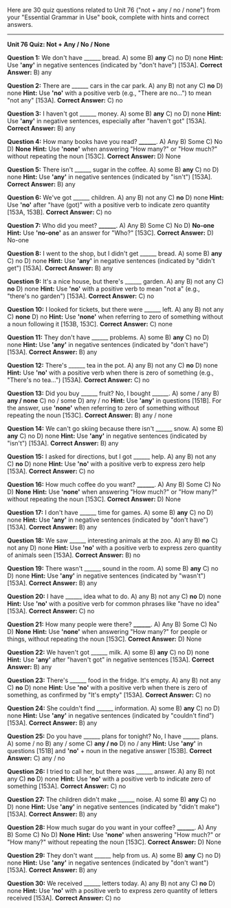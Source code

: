 Here are 30 quiz questions related to Unit 76 ("not + any / no / none") from your "Essential Grammar in Use" book, complete with hints and correct answers.

---

**Unit 76 Quiz: Not + Any / No / None**

**Question 1:** We don't have ______ bread.
A) some
B) **any**
C) no
D) none
**Hint:** Use **'any'** in negative sentences (indicated by "don't have") [153A].
****Correct Answer:**** B) any

**Question 2:** There are ______ cars in the car park.
A) any
B) not any
C) **no**
D) none
**Hint:** Use **'no'** with a positive verb (e.g., "There are no...") to mean "not any" [153A].
****Correct Answer:**** C) no

**Question 3:** I haven't got ______ money.
A) some
B) **any**
C) no
D) none
**Hint:** Use **'any'** in negative sentences, especially after "haven't got" [153A].
****Correct Answer:**** B) any

**Question 4:** How many books have you read? **______**.
A) Any
B) Some
C) No
D) **None**
**Hint:** Use **'none'** when answering "How many?" or "How much?" without repeating the noun [153C].
****Correct Answer:**** D) None

**Question 5:** There isn't ______ sugar in the coffee.
A) some
B) **any**
C) no
D) none
**Hint:** Use **'any'** in negative sentences (indicated by "isn't") [153A].
****Correct Answer:**** B) any

**Question 6:** We've got ______ children.
A) any
B) not any
C) **no**
D) none
**Hint:** Use **'no'** after "have (got)" with a positive verb to indicate zero quantity [153A, 153B].
****Correct Answer:**** C) no

**Question 7:** Who did you meet? **______**.
A) Any
B) Some
C) No
D) **No-one**
**Hint:** Use **'no-one'** as an answer for "Who?" [153C].
****Correct Answer:**** D) No-one

**Question 8:** I went to the shop, but I didn't get ______ bread.
A) some
B) **any**
C) no
D) none
**Hint:** Use **'any'** in negative sentences (indicated by "didn't get") [153A].
****Correct Answer:**** B) any

**Question 9:** It's a nice house, but there's ______ garden.
A) any
B) not any
C) **no**
D) none
**Hint:** Use **'no'** with a positive verb to mean "not a" (e.g., "there's no garden") [153A].
****Correct Answer:**** C) no

**Question 10:** I looked for tickets, but there were ______ left.
A) any
B) not any
C) **none**
D) no
**Hint:** Use **'none'** when referring to zero of something without a noun following it [153B, 153C].
****Correct Answer:**** C) none

**Question 11:** They don't have ______ problems.
A) some
B) **any**
C) no
D) none
**Hint:** Use **'any'** in negative sentences (indicated by "don't have") [153A].
****Correct Answer:**** B) any

**Question 12:** There's ______ tea in the pot.
A) any
B) not any
C) **no**
D) none
**Hint:** Use **'no'** with a positive verb when there is zero of something (e.g., "There's no tea...") [153A].
****Correct Answer:**** C) no

**Question 13:** Did you buy ______ fruit? No, I bought ______.
A) some / any
B) **any / none**
C) no / some
D) any / no
**Hint:** Use **'any'** in questions [151B]. For the answer, use **'none'** when referring to zero of something without repeating the noun [153C].
****Correct Answer:**** B) any / none

**Question 14:** We can't go skiing because there isn't ______ snow.
A) some
B) **any**
C) no
D) none
**Hint:** Use **'any'** in negative sentences (indicated by "isn't") [153A].
****Correct Answer:**** B) any

**Question 15:** I asked for directions, but I got ______ help.
A) any
B) not any
C) **no**
D) none
**Hint:** Use **'no'** with a positive verb to express zero help [153A].
****Correct Answer:**** C) no

**Question 16:** How much coffee do you want? **______**.
A) Any
B) Some
C) No
D) **None**
**Hint:** Use **'none'** when answering "How much?" or "How many?" without repeating the noun [153C].
****Correct Answer:**** D) None

**Question 17:** I don't have ______ time for games.
A) some
B) **any**
C) no
D) none
**Hint:** Use **'any'** in negative sentences (indicated by "don't have") [153A].
****Correct Answer:**** B) any

**Question 18:** We saw ______ interesting animals at the zoo.
A) any
B) **no**
C) not any
D) none
**Hint:** Use **'no'** with a positive verb to express zero quantity of animals seen [153A].
****Correct Answer:**** B) no

**Question 19:** There wasn't ______ sound in the room.
A) some
B) **any**
C) no
D) none
**Hint:** Use **'any'** in negative sentences (indicated by "wasn't") [153A].
****Correct Answer:**** B) any

**Question 20:** I have ______ idea what to do.
A) any
B) not any
C) **no**
D) none
**Hint:** Use **'no'** with a positive verb for common phrases like "have no idea" [153A].
****Correct Answer:**** C) no

**Question 21:** How many people were there? **______**.
A) Any
B) Some
C) No
D) **None**
**Hint:** Use **'none'** when answering "How many?" for people or things, without repeating the noun [153C].
****Correct Answer:**** D) None

**Question 22:** We haven't got ______ milk.
A) some
B) **any**
C) no
D) none
**Hint:** Use **'any'** after "haven't got" in negative sentences [153A].
****Correct Answer:**** B) any

**Question 23:** There's ______ food in the fridge. It's empty.
A) any
B) not any
C) **no**
D) none
**Hint:** Use **'no'** with a positive verb when there is zero of something, as confirmed by "It's empty" [153A].
****Correct Answer:**** C) no

**Question 24:** She couldn't find ______ information.
A) some
B) **any**
C) no
D) none
**Hint:** Use **'any'** in negative sentences (indicated by "couldn't find") [153A].
****Correct Answer:**** B) any

**Question 25:** Do you have ______ plans for tonight? No, I have ______ plans.
A) some / no
B) any / some
C) **any / no**
D) no / any
**Hint:** Use **'any'** in questions [151B] and **'no'** + noun in the negative answer [153B].
****Correct Answer:**** C) any / no

**Question 26:** I tried to call her, but there was ______ answer.
A) any
B) not any
C) **no**
D) none
**Hint:** Use **'no'** with a positive verb to indicate zero of something [153A].
****Correct Answer:**** C) no

**Question 27:** The children didn't make ______ noise.
A) some
B) **any**
C) no
D) none
**Hint:** Use **'any'** in negative sentences (indicated by "didn't make") [153A].
****Correct Answer:**** B) any

**Question 28:** How much sugar do you want in your coffee? **______**.
A) Any
B) Some
C) No
D) **None**
**Hint:** Use **'none'** when answering "How much?" or "How many?" without repeating the noun [153C].
****Correct Answer:**** D) None

**Question 29:** They don't want ______ help from us.
A) some
B) **any**
C) no
D) none
**Hint:** Use **'any'** in negative sentences (indicated by "don't want") [153A].
****Correct Answer:**** B) any

**Question 30:** We received ______ letters today.
A) any
B) not any
C) **no**
D) none
**Hint:** Use **'no'** with a positive verb to express zero quantity of letters received [153A].
****Correct Answer:**** C) no